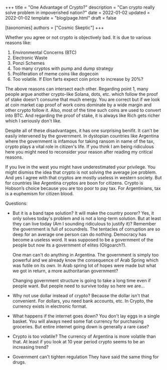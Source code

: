 +++
title = "One Advantage of Crypto?"
description = "Can crypto really solve problem in impoverished nation?"
date = 2022-01-02
updated = 2022-01-02
template = "blog/page.html"
draft = false

[taxonomies]
authors = ["Cosmic Skeptic"]
+++

Whether you agree or not crypto is objectively bad. It is due to various reasons like:
1. Environmental Concerns (BTC)
2. Electronic Waste
3. Ponzi Schemes
4. Too many cryptos with pump and dump strategy
5. Proliferation of meme coins like dogecoin
6. Too volatile. If Elon farts expect coin price to increase by 20%?

The above reasons can intersect each other. Regarding point 1, many people argue another crypto-like Solana, dots, etc. which follow the proof of stake doesn't consume that much energy. You are correct but if we look at coin market cap proof of work coins dominate by a wide margin and other crypto follow it. Also, most of the time such coins are used to convert into BTC.  And regarding the proof of stake, it is always like Rich gets richer which I seriously don't like.

Despite all of these disadvantages, it has one surprising benifit. It can't be easily intervened by the government. In dystopian countries like Argentina where the government is infamous for taking ransom in name of the tax, crypto plays a vital role in citizen's life. If you think I am being ridiculous here you might need to reconsider your reason after reading my critical reasons.

If you live in the west you might have underestimated your privilege. You might dismiss the idea that crypto is not solving the average joe problem. And yes I agree with that cryptos are mostly useless in western society. But for countries like Argentina cryptos are boon for citizens. Crypto is Hobson’s choice because you are too poor to pay tax. For Argentinians, tax is a euphemism for citizen blood.

Questions:
- But it is a band tape solution? It will make the country poorer?
    Yes, it only solves today's problem and is not a long-term solution. But at least they can live today (Am I sounding ridiculous to justify it)? Remember the government is full of scoundrels. The tentacles of corruption are so deep for an average one person can do nothing. Democracy has become a useless word. It was supposed to be a government of the people but now its a government of elites (Oligoarch?).

    One man can't do anything in Argentina. The government is simply too powerful and we already know the consequence of Arab Spring which was futile on its own. In Arab spring lot of hopes were made but what we got in return, a more authoritarian government?

    Changing government structure is going to take a long time even if people want. But people need to survive today so here we are...

- Why not use dollar instead of crypto?
    Because the dollar isn't that convenient. For dollars, you need bank accounts, etc. In Crypto, the currency exists in electronic format.

- What happens if the internet goes down?
    You don't lay eggs in a single basket. You will always need some fiat currency for purchasing groceries. But entire internet going down is generally a rare case?

- Crypto is too volatile?
    The currency of Argentina is more volatile than that. At least if you look at 10 year period crypto seems to be an increasing trend?

- Government can't tighten regulation
    They have said the same thing for drugs.


